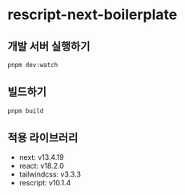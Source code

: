 # rescript-next-boilerplate

## 개발 서버 실행하기

```sh
pnpm dev:watch
```

## 빌드하기

```sh
pnpm build
```

## 적용 라이브러리

- next: v13.4.19
- react: v18.2.0
- tailwindcss: v3.3.3
- rescript: v10.1.4
